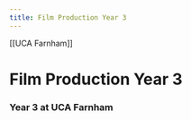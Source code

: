 ```yaml
---
title: Film Production Year 3
---
```

[[UCA Farnham]]
# Film Production Year 3

### Year 3 at UCA Farnham

